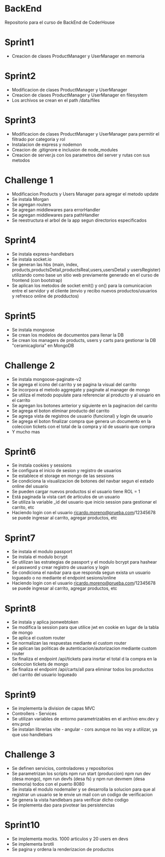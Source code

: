 # BackEnd

Repositorio para el curso de BackEnd de CoderHouse

# Sprint1

- Creacion de clases ProductManager y UserManager en memoria

# Sprint2

- Modificacion de clases ProductManager y UserManager
- Creacion de clases ProductManager y UserManager en filesystem
- Los archivos se crean en el path /data/files

# Sprint3

- Modificacion de clases ProductManager y UserManager para permitir el filtrado por categoria y rol
- Instalacion de express y nodemon
- Creacion de .gitignore e inclusion de node_modules
- Creacion de server.js con los parametros del server y rutas con sus metodos

# Challenge 1

- Modificacion Products y Users Manager para agregar el metodo update
- Se instala Morgan
- Se agregan routers
- Se agregan middlewares para errorHandler
- Se agregan middlewares para pathHandler
- Se reestructura el arbol de la app segun directorios especificados

# Sprint4

- Se instala express-handlebars
- Se instala socket.io
- Se generan las hbs (main, index, products,productsDetail,productsReal,users,usersDetail y usersRegister) utilizando como base un sitio web previamente generado en el curso de frontend (con bootstrap)
- Se aplican los metodos de socket emit() y on() para la comunicacion entre el servidor y el cliente (envio y recibo nuevos productos/usuarios y refresco online de prodductos)

# Sprint5

- Se instala mongoose
- Se crean los modelos de documentos para llenar la DB
- Se crean los managers de products, users y carts para gestionar la DB "ceramicagloria" en MongoDB

# Challenge 2

- Se instala mongoose-paginate-v2
- Se agrega el icono del carrito y se pagina la visual del carrito
- Se incorpora el metodo aggregate y paginate al manager de mongo
- Se utiliza el metodo populate para referenciar al producto y al usuario en el carrito
- Se agregan los botones anterior y siguiente en la paginacion del carrito
- Se agrega el boton eliminar producto del carrito
- Se agrega vista de registros de usuario (funcional) y login de usuario
- Se agrega el boton finalizar compra que genera un documento en la coleccion tickets con el total de la compra y id de usuario que compra
- Y mucho mas

# Sprint6

- Se instala cookies y sessions
- Se configura el inicio de sesion y registro de usuarios
- Se establece el storage en mongo de las sessions
- Se condiciona la visualizacion de botones del navbar segun el estado online del usuario
- Se pueden cargar nuevos productos si el usuario tiene ROL = 1
- Está paginada la vista cart de articulos de un usuario
- Se utiliza la variable _id del usuario que inicio session para gestionar el carrito, etc
- Haciendo login con el usuario ricardo.moreno@prueba.com/12345678 se puede ingresar al carrito, agregar productos, etc

# Sprint7

- Se instala el modulo passport
- Se instala el modulo bcrypt
- Se utilizan las estrategias de passport y el modulo bcrypt para hashear el password y crear registro de usuarios y login
- Se condiciona el navbar para que responda segun exista un usuario logueado o no mediante el endpoint sesions/online
- Haciendo login con el usuario ricardo.moreno@prueba.com/12345678 se puede ingresar al carrito, agregar productos, etc

# Sprint8

- Se instala y aplica jsonwebtoken
- Se modifica la session para que utilice jwt en cookie en lugar de la tabla de mongo
- Se aplica el custom router
- Se normalizan las respuestas mediante el custom router
- Se aplican las politicas de autenticacion/autorizacion mediante custom router
- Se finaliza el endpoint /api/tickets para insrtar el total d la compra en la coleccion tickets de mongo
- Se finaliza el endpoint /api/carts/all para eliminar todos los productos del carrito del usuario logueado

# Sprint9

- Se implementa la division de capas MVC
- Controllers - Services
- Se utilizan variables de entorno parametrizables en el archivo env.dev y env.prod
- Se instalan librerias vite - angular - cors aunque no las voy a utilizar, ya que uso handlebars

# Challenge 3

- Se definen servicios, controladores y repositorios
- Se parametrizan los scripts npm run start (produccion) npm run dev (desa mongo), npm run devfs (desa fs) y npm run devmem (desa memoria) todos con el puerto 8080
- Se instala el modulo nodemailer y se desarrolla la solucion para que al registrar un usuario se le envie un mail con un codigo de verificacion
- Se genera la vista handlebars para verificar dicho codigo
- Se implementa dao para pivotear las persistencias

# Sprint10

- Se implementa mocks. 1000 articulos y 20 users en devs
- Se implementa brotli
- Se pagina y ordena la renderizacion de productos